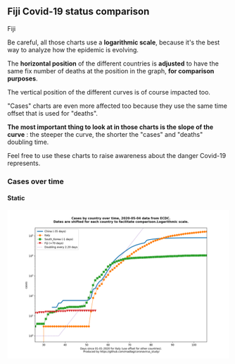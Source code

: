 ## Fiji Covid-19 status comparison 

Fiji



Be careful, all those charts use a **logarithmic scale**, because it's the best way to analyze how the epidemic is evolving.
 
The **horizontal position** of the different countries is **adjusted** to have the same fix number of deaths at the position in the graph, **for comparison purposes**.

The vertical position of the different curves is of course impacted too.

"Cases" charts are even more affected too because they use the same time offset that is used for "deaths".

**The most important thing to look at in those charts is the slope of the curve** : the steeper the curve, the shorter the "cases" and "deaths" doubling time.

Feel free to use these charts to raise awareness about the danger Covid-19 represents. 


 
### Cases over time
 
#### Static
![Fiji covid-19 cases static chart](https://raw.githubusercontent.com/madlag/coronavirus_study/master/notebooks/graphs/2020-05-04/countries/Fiji/2020-05-04_Fiji_cases.png "Fiji covid-19 cases static chart")   

